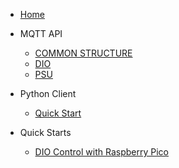 
- [Home](/)

- MQTT API
  - [COMMON STRUCTURE](api/api_interface.md)
  - [DIO](api/api_dio.md)
  - [PSU](api/api_psu.md)
 

- Python Client
  - [Quick Start](pyc/quick.md)


- Quick Starts
  - [DIO Control with Raspberry Pico](quick_starts/dio_control_with_raspberry_pico/index.md)



